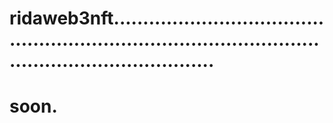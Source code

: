 # ridaweb3nft............................................................................................................................
# soon.
